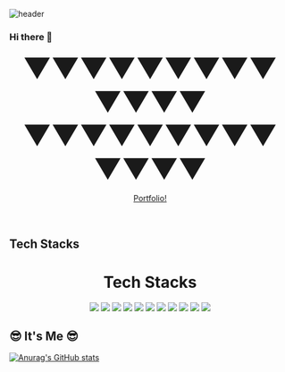 ![header](https://capsule-render.vercel.app/api?type=Waving&&color=gradient&height=250&section=header&text=welcome%20to%20minjung's%20github⛄&fontSize=50)

### Hi there 👋

<div align="center">
 
 
 <div style="font-size: 50px;">▼▼▼▼▼▼▼▼▼▼▼▼▼ ▼▼▼▼▼▼▼▼▼▼▼▼▼</div>
 
 [Portfolio!](https://www.notion.so/minjung-s-3a294a1b648740388a15102811fd8865)
 
   <img src="" alt="">
   <img src="" alt="">
   <img src="" alt="">
 </div>


## ️Tech Stacks
<div align=center><h1>️Tech Stacks</h1></div>
<div align=center> 
<img src="https://img.shields.io/badge/-HTML-E34F26?style=flat&logo=HTML5&logoColor=white"/>
<img src="https://img.shields.io/badge/-CSS-1572B6?style=flat&logo=CSS3&logoColor=white"/>
<img src="https://img.shields.io/badge/-JavaScript-F7DF1E?style=flat&logo=JavaScript&logoColor=white"/>
<img src="https://img.shields.io/badge/react-61DAFB?style=for-the-badge&logo=react&logoColor=black">

<img src="https://img.shields.io/badge/java-007396?style=for-the-badge&logo=java&logoColor=white">
<img src="https://img.shields.io/badge/spring-6DB33F?style=for-the-badge&logo=spring&logoColor=white">
<img src="https://img.shields.io/badge/springboot-6DB33F?style=for-the-badge&logo=springboot&logoColor=white">

<img src="https://img.shields.io/badge/mysql-4479A1?style=for-the-badge&logo=mysql&logoColor=white">
<img src="https://img.shields.io/badge/mariaDB-003545?style=for-the-badge&logo=mariaDB&logoColor=white">

<img src="https://img.shields.io/badge/aws-232F3E?style=for-the-badge&logo=aws&logoColor=white">

<img src="https://img.shields.io/badge/github-181717?style=for-the-badge&logo=github&logoColor=white">

</div>

## 😎 It's Me 😎
[![Anurag's GitHub stats](https://github-readme-stats.vercel.app/api?username=emilywin825&hide=prs)](https://github.com/anuraghazra/github-readme-stats)




<!--
**emilywin825/emilywin825** is a ✨ _special_ ✨ repository because its `README.md` (this file) appears on your GitHub profile.

Here are some ideas to get you started:

- 🔭 I’m currently working on ...
- 🌱 I’m currently learning ...
- 👯 I’m looking to collaborate on ...
- 🤔 I’m looking for help with ...
- 💬 Ask me about ...
- 📫 How to reach me: ...
- 😄 Pronouns: ...
- ⚡ Fun fact: ...
-->
